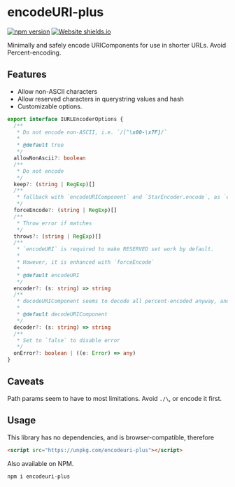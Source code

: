 # encodeURI-plus

[![npm version](https://badge.fury.io/js/encodeuri-plus.svg)](https://badge.fury.io/js/encodeuri-plus) [![Website shields.io](https://img.shields.io/website-up-down-green-red/https/encodeuri-plus.netlify.app.svg)](https://encodeuri-plus.netlify.app/)

Minimally and safely encode URIComponents for use in shorter URLs. Avoid Percent-encoding.

## Features

- Allow non-ASCII characters
- Allow reserved characters in querystring values and hash
- Customizable options.

```ts
export interface IURLEncoderOptions {
  /**
   * Do not encode non-ASCII, i.e. `/[^\x00-\x7F]/`
   *
   * @default true
   */
  allowNonAscii?: boolean
  /**
   * Do not encode
   */
  keep?: (string | RegExp)[]
  /**
   * fallback with `encodeURIComponent` and `StarEncoder.encode`, as `encodeURIComponent` will NOT encode UNRESERVED characters
   */
  forceEncode?: (string | RegExp)[]
  /**
   * Throw error if matches
   */
  throws?: (string | RegExp)[]
  /**
   * `encodeURI` is required to make RESERVED set work by default.
   *
   * However, it is enhanced with `forceEncode`
   *
   * @default encodeURI
   */
  encoder?: (s: string) => string
  /**
   * decodeURIComponent seems to decode all percent-encoded anyway, and doesn't need fallback.
   *
   * @default decodeURIComponent
   */
  decoder?: (s: string) => string
  /**
   * Set to `false` to disable error
   */
  onError?: boolean | ((e: Error) => any)
}
```

## Caveats

Path params seem to have to most limitations. Avoid `./\`, or encode it first.

## Usage

This library has no dependencies, and is browser-compatible, therefore

```html
<script src="https://unpkg.com/encodeuri-plus"></script>
```

Also available on NPM.

```sh
npm i encodeuri-plus
```
